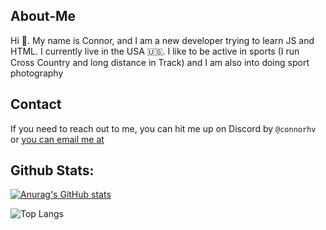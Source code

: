 ## About-Me
Hi 👋. My name is Connor, and I am a new developer trying to learn JS and HTML. I currently live in the USA 🇺🇸. I like to be active in sports (I run Cross Country and long distance in Track) and I am also into doing sport photography

## Contact
If you need to reach out to me, you can hit me up on Discord by `@connorhv` or <a href = "mailto: connorhv.management@gmail.com">you can email me at</a>

## Github Stats:
[![Anurag's GitHub stats](https://github-readme-stats.vercel.app/api?username=connorhv)](https://github.com/anuraghazra/github-readme-stats)

![Top Langs](https://github-readme-stats.vercel.app/api/top-langs/?username=connorhv&layout=compact)

<!--- 🔭 I’m currently working on ...
- 🌱 I’m currently learning ...
- 👯 I’m looking to collaborate on ...
- 🤔 I’m looking for help with ...
- 💬 Ask me about ...
- 📫 How to reach me: ...

-->
